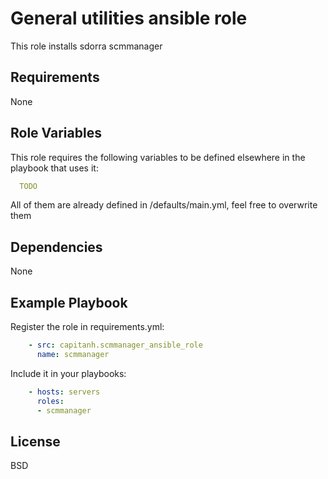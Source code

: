 General utilities ansible role
=========
This role installs sdorra scmmanager

Requirements
------------
None

Role Variables
--------------
This role requires the following variables to be defined elsewhere in the playbook that uses it:
```yaml
  TODO
```

All of them are already defined in /defaults/main.yml, feel free to overwrite them

Dependencies
------------
None

Example Playbook
----------------
Register the role in requirements.yml:
```yaml
    - src: capitanh.scmmanager_ansible_role
      name: scmmanager
```
Include it in your playbooks:
```yaml
    - hosts: servers
      roles:
      - scmmanager
```
License
-------
BSD
